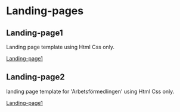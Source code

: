 # Landing-pages
<h2>Landing-page1</h2>
Landing page template using Html Css only.

[Landing-page1](https://bahaa83.github.io/Landing-pages/Landing-page1/landing01.html)
<h2> Landing-page2</h2>
landing page template for 'Arbetsförmedlingen' using Html Css only.

[Landing-page1](https://bahaa83.github.io/Landing-pages/Landing-page1/landing01.html)
